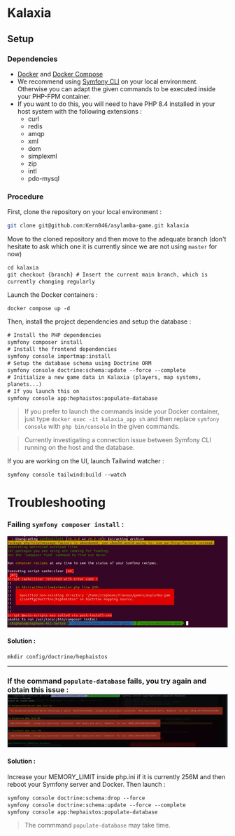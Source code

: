 # Kalaxia

## Setup

### Dependencies
- [Docker](https://docs.docker.com/engine/install/) and [Docker Compose](https://docs.docker.com/compose/install/)
- We recommend using [Symfony CLI](https://symfony.com/download) on your local environment.
  Otherwise you can adapt the given commands to be executed inside your PHP-FPM container.
- If you want to do this, you will need to have PHP 8.4 installed in your host system with the following extensions :
  - curl
  - redis
  - amqp
  - xml
  - dom
  - simplexml
  - zip
  - intl
  - pdo-mysql

### Procedure

First, clone the repository on your local environment :

```sh
git clone git@github.com:Kern046/asylamba-game.git kalaxia
```

Move to the cloned repository and then move to the adequate branch (don't hesitate to ask which one it is currently since we are not using `master` for now)

```shell
cd kalaxia
git checkout {branch} # Insert the current main branch, which is currently changing regularly
```

Launch the Docker containers :

```shell
docker compose up -d
```

Then, install the project dependencies and setup the database :

```shell
# Install the PHP dependencies
symfony composer install
# Install the frontend dependencies
symfony console importmap:install
# Setup the database schema using Doctrine ORM
symfony console doctrine:schema:update --force --complete
# Initialize a new game data in Kalaxia (players, map systems, planets...)
# If you launch this on
symfony console app:hephaistos:populate-database
```

> If you prefer to launch the commands inside your Docker container, just type `docker exec -it kalaxia_app sh` and then replace `symfony console` with `php bin/console` in the given commands.

> Currently investigating a connection issue between Symfony CLI running on the host and the database.

If you are working on the UI, launch Tailwind watcher :
```shell
symfony console tailwind:build --watch
```

# Troubleshooting

### Failing ```symfony composer install``` :
![img.png](assets/readme-docs/img.png)
#### Solution :
```shell
mkdir config/doctrine/hephaistos
```
---

### If the command `populate-database` fails, you try again and obtain this issue : ![img_1.png](assets/readme-docs/img_1.png)
#### Solution :
Increase your MEMORY_LIMIT inside php.ini if it is currently 256M and then reboot your Symfony server and Docker. Then launch :
```shell
symfony console doctrine:schema:drop --force
symfony console doctrine:schema:update --force --complete
symfony console app:hephaistos:populate-database
```

> The commmand `populate-database` may take time.
